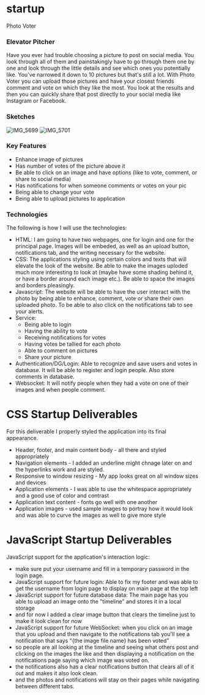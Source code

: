 # startup
Photo Voter
### Elevator Pitcher
Have you ever had trouble choosing a picture to post on social media. You look through
all of them and painstakingly have to go through them one by one and look through the
little details and see which ones you potentially like. You've narrowed it down to 10 pictures 
but that's still a lot. With Photo Voter you can upload those pictures and have your closest friends comment and vote on which they 
like the most. You look at the results and then you can quickly share that post directly to 
your social media like Instagram or Facebook.
### Sketches
![IMG_5699](https://github.com/jojojovela/startup/assets/156491273/69c22f48-543e-4296-be9b-b6087c65d5a5)
![IMG_5701](https://github.com/jojojovela/startup/assets/156491273/911b632a-d8a2-4a38-8ebb-16a0317be459)
### Key Features
- Enhance image of pictures
- Has number of votes of the picture above it
- Be able to click on an image and have options (like to vote, comment, or share to social media)
- Has notifications for when someone comments or votes on your pic
- Being able to change your vote
- Being able to upload pictures to application
### Technologies
The following is how I will use the technologies:
- HTML: I am going to have two webpages, one for login and one for the principal page. Images will be embeded, as well as an upload button, notifications tab, and the writing necessary for the website.
- CSS: The applications styling using certain colors and texts that will elevate the look of the website. Be able to make the images uploded much more interesting to look at (maybe have some shading behind it, or have a border around each image etc.). Be able to space the images and borders pleasingly.
- Javascript: The website will be able to have the user interact with the photo by being able to enhance, comment, vote or share their own uploaded photo. To be able to also click on the notifications tab to see your alerts.
- Service:
  - Being able to login
  - Having the ability to vote
  - Receiving notifications for votes
  - Having votes be tallied for each photo
  - Able to comment on pictures
  - Share your picture
- Authentication/DG/Login: Able to recognize and save users and votes in database. It will be able to register and login people. Also store comments in database.
- Websocket: It will notify people when they had a vote on one of their images and when people comment.
 # CSS Startup Deliverables
For this deliverable I properly styled the application into its final appearance.

- Header, footer, and main content body - all there and styled appropriately 
- Navigation elements - I added an underline might chnage later on and the hyperlinks work and are styled.
- Responsive to window resizing - My app looks great on all window sizes and devices
- Application elements - I was able to use the whitespace appropriately and a good use of color and contrast
- Application text content - fonts go well with one another 
- Application images - used sample images to portray how it would look and was able to curve the images as well to give more style

# JavaScript Startup Deliverables
JavaScript support for the application's interaction logic:
- make sure put your username and fill in a temporary password in the login page.
- JavaScript support for future login: Able to  fix my footer and was able to get the username from login page to display on main page at the top left
- JavaScript support for future database data: The main page has you able to upload an image onto the "timeline" and stores it in a local storage
- and for now I added a clear image button that clears the timeline just to make it look clean for now
- JavaScript support for future WebSocket: when you click on an image that you upload and then navigate to the notifications tab you'll see a notification that says "{the image file name} has been voted"
- so people are all looking at the timeline and seeing what others post and clicking on the images the like and then displaying a notification on the notifications page saying which image was voted on.
- the notifications also has a clear notifications button that clears all of it out and makes it also look clean.
- and the photos and notifications will stay on their pages while navigating between different tabs.


